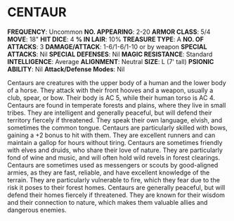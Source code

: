 # CENTAUR

**FREQUENCY**: Uncommon
**NO. APPEARING**: 2-20
**ARMOR CLASS**: 5/4
**MOVE**: 18"
**HIT DICE**: 4
**% IN LAIR**: 10%
**TREASURE TYPE**: A
**NO. OF ATTACKS**: 3
**DAMAGE/ATTACK**: 1-6/1-6/1-10 or by weapon
**SPECIAL ATTACKS**: Nil
**SPECIAL DEFENSES**: Nil
**MAGIC RESISTANCE**: Standard
**INTELLIGENCE**: Average
**ALIGNMENT**: Neutral
**SIZE**: L (7' tall)
**PSIONIC ABILITY**: Nil
**Attack/Defense Modes**: Nil

Centaurs are creatures with the upper body of a human and the lower body of a horse. They attack with their front hooves and a weapon, usually a club, spear, or bow. Their body is AC 5, while their human torso is AC 4. Centaurs are found in temperate forests and plains, where they live in small tribes. They are intelligent and generally peaceful, but will defend their territory fiercely if threatened. They speak their own language, elvish, and sometimes the common tongue. Centaurs are particularly skilled with bows, gaining a +2 bonus to hit with them. They are excellent runners and can maintain a gallop for hours without tiring. Centaurs are sometimes friendly with elves and druids, who share their love of nature. They are particularly fond of wine and music, and will often hold wild revels in forest clearings. Centaurs are sometimes used as messengers or scouts by good-aligned armies, as they are fast, reliable, and have excellent knowledge of the terrain. They are particularly vulnerable to fire, which they fear due to the risk it poses to their forest homes. Centaurs are generally peaceful, but will defend their homes fiercely if threatened. They are known for their wisdom and their connection to nature, which makes them valuable allies and dangerous enemies.
